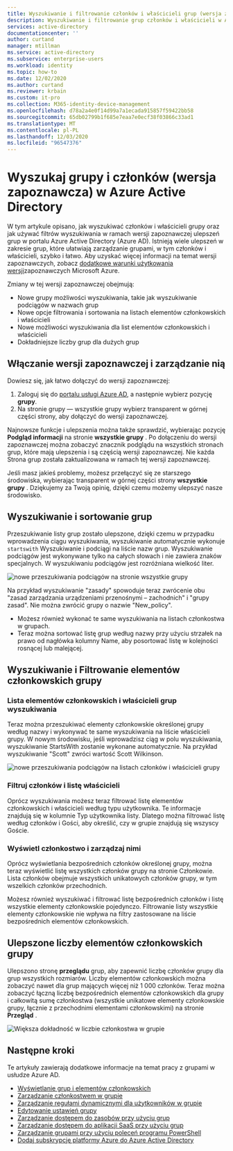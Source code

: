 ```yaml
---
title: Wyszukiwanie i filtrowanie członków i właścicieli grup (wersja zapoznawcza) — Azure Active Directory | Microsoft Docs
description: Wyszukiwanie i filtrowanie grup członków i właścicieli w Azure Portal.
services: active-directory
documentationcenter: ''
author: curtand
manager: mtillman
ms.service: active-directory
ms.subservice: enterprise-users
ms.workload: identity
ms.topic: how-to
ms.date: 12/02/2020
ms.author: curtand
ms.reviewer: krbain
ms.custom: it-pro
ms.collection: M365-identity-device-management
ms.openlocfilehash: d78a2a4e0f14d99a7a1ecada915857f59422bb58
ms.sourcegitcommit: 65db02799b1f685e7eaa7e0ecf38f03866c33ad1
ms.translationtype: MT
ms.contentlocale: pl-PL
ms.lasthandoff: 12/03/2020
ms.locfileid: "96547376"
---
```

# <a name="search-groups-and-members-preview-in-azure-active-directory"></a>Wyszukaj grupy i członków (wersja zapoznawcza) w Azure Active Directory

W tym artykule opisano, jak wyszukiwać członków i właścicieli grupy oraz jak używać filtrów wyszukiwania w ramach wersji zapoznawczej ulepszeń grup w portalu Azure Active Directory (Azure AD). Istnieją wiele ulepszeń w zakresie grup, które ułatwiają zarządzanie grupami, w tym członków i właścicieli, szybko i łatwo. Aby uzyskać więcej informacji na temat wersji zapoznawczych, zobacz [dodatkowe warunki użytkowania wersji](https://azure.microsoft.com/support/legal/preview-supplemental-terms/)zapoznawczych Microsoft Azure.

Zmiany w tej wersji zapoznawczej obejmują:

- Nowe grupy możliwości wyszukiwania, takie jak wyszukiwanie podciągów w nazwach grup
- Nowe opcje filtrowania i sortowania na listach elementów członkowskich i właścicieli
- Nowe możliwości wyszukiwania dla list elementów członkowskich i właścicieli
- Dokładniejsze liczby grup dla dużych grup

## <a name="enabling-and-managing-the-preview"></a>Włączanie wersji zapoznawczej i zarządzanie nią

Dowiesz się, jak łatwo dołączyć do wersji zapoznawczej:

  1. Zaloguj się do [portalu usługi Azure AD](https://portal.azure.com), a następnie wybierz pozycję **grupy**.
  2. Na stronie grupy — wszystkie grupy wybierz transparent w górnej części strony, aby dołączyć do wersji zapoznawczej.

Najnowsze funkcje i ulepszenia można także sprawdzić, wybierając pozycję **Podgląd informacji** na stronie **wszystkie grupy** . Po dołączeniu do wersji zapoznawczej można zobaczyć znacznik podglądu na wszystkich stronach grup, które mają ulepszenia i są częścią wersji zapoznawczej. Nie każda Strona grup została zaktualizowana w ramach tej wersji zapoznawczej.

Jeśli masz jakieś problemy, możesz przełączyć się ze starszego środowiska, wybierając transparent w górnej części strony **wszystkie grupy** . Dziękujemy za Twoją opinię, dzięki czemu możemy ulepszyć nasze środowisko.

## <a name="group-search-and-sorting"></a>Wyszukiwanie i sortowanie grup

Przeszukiwanie listy grup zostało ulepszone, dzięki czemu w przypadku wprowadzenia ciągu wyszukiwania, wyszukiwanie automatycznie wykonuje `startswith` Wyszukiwanie i podciągi na liście nazw grup. Wyszukiwanie podciągów jest wykonywane tylko na całych słowach i nie zawiera znaków specjalnych. W wyszukiwaniu podciągów jest rozróżniana wielkość liter.

![nowe przeszukiwania podciągów na stronie wszystkie grupy](./media/groups-members-owners-search/groups-search-preview.png)

Na przykład wyszukiwanie "zasady" spowoduje teraz zwrócenie obu "zasad zarządzania urządzeniami przenośnymi – zachodnich" i "grupy zasad". Nie można zwrócić grupy o nazwie "New_policy".

- Możesz również wykonać te same wyszukiwania na listach członkostwa w grupach.
- Teraz można sortować listę grup według nazwy przy użyciu strzałek na prawo od nagłówka kolumny Name, aby posortować listę w kolejności rosnącej lub malejącej.

## <a name="group-member-search-and-filtering"></a>Wyszukiwanie i Filtrowanie elementów członkowskich grupy

### <a name="search-group-member-and-owner-lists"></a>Lista elementów członkowskich i właścicieli grup wyszukiwania

Teraz można przeszukiwać elementy członkowskie określonej grupy według nazwy i wykonywać te same wyszukiwania na liście właścicieli grupy. W nowym środowisku, jeśli wprowadzisz ciąg w polu wyszukiwania, wyszukiwanie StartsWith zostanie wykonane automatycznie. Na przykład wyszukiwanie "Scott" zwróci wartość Scott Wilkinson.

![nowe przeszukiwania podciągów na listach członków i właścicieli grupy](./media/groups-members-owners-search/members-list.png)

### <a name="filter-member-and-owners-list"></a>Filtruj członków i listę właścicieli

Oprócz wyszukiwania możesz teraz filtrować listę elementów członkowskich i właścicieli według typu użytkownika. Te informacje znajdują się w kolumnie Typ użytkownika listy. Dlatego można filtrować listę według członków i Gości, aby określić, czy w grupie znajdują się wszyscy Goście.

### <a name="view-and-manage-membership"></a>Wyświetl członkostwo i zarządzaj nimi

Oprócz wyświetlania bezpośrednich członków określonej grupy, można teraz wyświetlić listę wszystkich członków grupy na stronie Członkowie. Lista członków obejmuje wszystkich unikatowych członków grupy, w tym wszelkich członków przechodnich.

Możesz również wyszukiwać i filtrować listę bezpośrednich członków i listę wszystkie elementy członkowskie pojedynczo. Filtrowanie listy wszystkie elementy członkowskie nie wpływa na filtry zastosowane na liście bezpośrednich elementów członkowskich.

## <a name="improved-group-member-counts"></a>Ulepszone liczby elementów członkowskich grupy

Ulepszono stronę **przeglądu** grup, aby zapewnić liczbę członków grupy dla grup wszystkich rozmiarów. Liczby elementów członkowskich można zobaczyć nawet dla grup mających więcej niż 1 000 członków. Teraz można zobaczyć łączną liczbę bezpośrednich elementów członkowskich dla grupy i całkowitą sumę członkostwa (wszystkie unikatowe elementy członkowskie grupy, łącznie z przechodnimi elementami członkowskimi) na stronie **Przegląd** .

![Większa dokładność w liczbie członkostwa w grupie](./media/groups-members-owners-search/member-numbers.png)

## <a name="next-steps"></a>Następne kroki

Te artykuły zawierają dodatkowe informacje na temat pracy z grupami w usłudze Azure AD.

- [Wyświetlanie grup i elementów członkowskich](../fundamentals/active-directory-groups-view-azure-portal.md)
- [Zarządzanie członkostwem w grupie](../fundamentals/active-directory-groups-membership-azure-portal.md)
- [Zarządzanie regułami dynamicznymi dla użytkowników w grupie](groups-create-rule.md)
- [Edytowanie ustawień grupy](../fundamentals/active-directory-groups-settings-azure-portal.md)
- [Zarządzanie dostępem do zasobów przy użyciu grup](../fundamentals/active-directory-manage-groups.md)
- [Zarządzanie dostępem do aplikacji SaaS przy użyciu grup](groups-saasapps.md)
- [Zarządzanie grupami przy użyciu poleceń programu PowerShell](../enterprise-users/groups-settings-v2-cmdlets.md)
- [Dodaj subskrypcję platformy Azure do Azure Active Directory](../fundamentals/active-directory-how-subscriptions-associated-directory.md)
